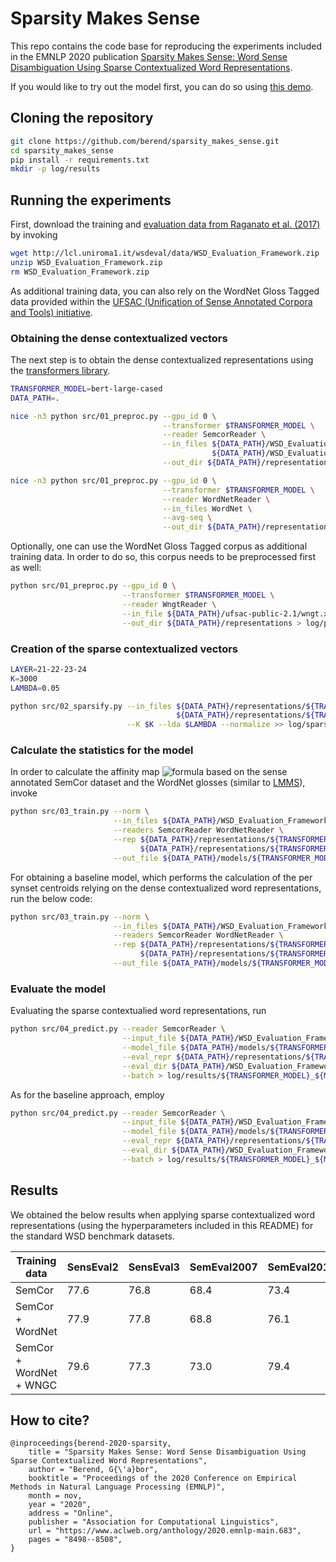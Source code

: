 # Sparsity Makes Sense
This repo contains the code base for reproducing the experiments included in the EMNLP 2020 publication 
[Sparsity Makes Sense: Word Sense Disambiguation Using Sparse Contextualized Word Representations](https://www.aclweb.org/anthology/2020.emnlp-main.683/).  

If you would like to try out the model first, you can do so using [this demo](http://www.inf.u-szeged.hu/~berendg/nlp_demos//wsd).

## Cloning the repository
```bash
git clone https://github.com/berend/sparsity_makes_sense.git
cd sparsity_makes_sense
pip install -r requirements.txt
mkdir -p log/results
```

## Running the experiments
First, download the training and [evaluation data from Raganato et al. (2017)](http://wwwusers.di.uniroma1.it/~navigli/pubs/EACL_2017_Raganatoetal.pdf) by invoking  
```bash
wget http://lcl.uniroma1.it/wsdeval/data/WSD_Evaluation_Framework.zip
unzip WSD_Evaluation_Framework.zip
rm WSD_Evaluation_Framework.zip
```
As additional training data, you can also rely on the WordNet Gloss Tagged data provided within the [UFSAC (Unification of Sense Annotated Corpora and Tools) initiative](https://github.com/getalp/UFSAC).  

### Obtaining the dense contextualized vectors
The next step is to obtain the dense contextualized representations using the [transformers library](https://github.com/huggingface/transformers/).  
```bash
TRANSFORMER_MODEL=bert-large-cased
DATA_PATH=.

nice -n3 python src/01_preproc.py --gpu_id 0 \
                                  --transformer $TRANSFORMER_MODEL \
                                  --reader SemcorReader \
                                  --in_files ${DATA_PATH}/WSD_Evaluation_Framework/Training_Corpora/SemCor/semcor.data.xml \
                                             ${DATA_PATH}/WSD_Evaluation_Framework/Evaluation_Datasets/ALL/ALL.data.xml \
                                  --out_dir ${DATA_PATH}/representations > log/preproc_raganato.log 2>&1 &

nice -n3 python src/01_preproc.py --gpu_id 0 \
                                  --transformer $TRANSFORMER_MODEL \
                                  --reader WordNetReader \
                                  --in_files WordNet \
                                  --avg-seq \
                                  --out_dir ${DATA_PATH}/representations > log/preproc_wordnet.log 2>&1 &

```
Optionally, one can use the WordNet Gloss Tagged corpus as additional training data. In order to do so, this corpus needs to be preprocessed first as well:
```bash
python src/01_preproc.py --gpu_id 0 \
                         --transformer $TRANSFORMER_MODEL \
                         --reader WngtReader \
                         --in_file ${DATA_PATH}/ufsac-public-2.1/wngt.xml \
                         --out_dir ${DATA_PATH}/representations > log/preproc_wngt.log 2>&1 &
```

### Creation of the sparse contextualized vectors
```bash
LAYER=21-22-23-24
K=3000
LAMBDA=0.05

python src/02_sparsify.py --in_files ${DATA_PATH}/representations/${TRANSFORMER_MODEL}/{semcor,ALL}.data.xml_${TRANSFORMER_MODEL}_avg_False_layer_${LAYER}.npy \
                                     ${DATA_PATH}/representations/${TRANSFORMER_MODEL}/WordNet_${TRANSFORMER_MODEL}_avg_True_layer_${LAYER}.npy \
                          --K $K --lda $LAMBDA --normalize >> log/sparsify.log 2>&1 ;
```

### Calculate the statistics for the model
In order to calculate the affinity map ![formula](https://render.githubusercontent.com/render/math?math=\Phi) based on the sense annotated SemCor dataset and the WordNet glosses (similar to [LMMS](https://github.com/danlou/LMMS)), invoke
```bash
python src/03_train.py --norm \
                       --in_files ${DATA_PATH}/WSD_Evaluation_Framework/Training_Corpora/SemCor/semcor.data.xml wordnet.txt \
                       --readers SemcorReader WordNetReader \
                       --rep ${DATA_PATH}/representations/${TRANSFORMER_MODEL}/semcor.data.xml_${TRANSFORMER_MODEL}_avg_False_layer_${LAYER}.npy_normTrue_K${K}_lda${LAMBDA}_semcor.data.xml_${TRANSFORMER_MODEL}_avg_False_layer_${LAYER}.npy_normTrue_K${K}_lda${LAMBDA}.npz \
                             ${DATA_PATH}/representations/${TRANSFORMER_MODEL}/semcor.data.xml_${TRANSFORMER_MODEL}_avg_False_layer_${LAYER}.npy_normTrue_K${K}_lda${LAMBDA}_WordNet_${TRANSFORMER_MODEL}_avg_True_layer_${LAYER}.npy_normTrue_K${K}_lda${LAMBDA}.npz \
                       --out_file ${DATA_PATH}/models/${TRANSFORMER_MODEL}_semcor_wordnet_layer${LAYER}_K${K}_lda${LAMBDA} >> log/train_semcat.log 2>&1 &
```

For obtaining a baseline model, which performs the calculation of the per synset centroids relying on the dense contextualized word representations, run the below code:
```bash
python src/03_train.py --norm \
                       --in_files ${DATA_PATH}/WSD_Evaluation_Framework/Training_Corpora/SemCor/semcor.data.xml wordnet.txt \
                       --readers SemcorReader WordNetReader \
                       --rep ${DATA_PATH}/representations/${TRANSFORMER_MODEL}/semcor.data.xml_${TRANSFORMER_MODEL}_avg_False_layer_${LAYER}.npy \
                             ${DATA_PATH}/representations/${TRANSFORMER_MODEL}/WordNet_${TRANSFORMER_MODEL}_avg_True_layer_${LAYER}.npy \
                       --out_file ${DATA_PATH}/models/${TRANSFORMER_MODEL}_semcor_wordnet_layer${LAYER} >> log/train_semcat.log 2>&1 &
```

### Evaluate the model
Evaluating the sparse contextualied word representations, run
```bash
python src/04_predict.py --reader SemcorReader \
                         --input_file ${DATA_PATH}/WSD_Evaluation_Framework/Evaluation_Datasets/ALL/ALL.data.xml \
                         --model_file ${DATA_PATH}/models/${TRANSFORMER_MODEL}_${MODEL}_layer${LAYER}_K${K}_lda${LAMBDA}_norm.pickle \
                         --eval_repr ${DATA_PATH}/representations/${TRANSFORMER_MODEL}/semcor.data.xml_${TRANSFORMER_MODEL}_avg_False_layer_${LAYER}.npy_normTrue_K${K}_lda${LAMBDA}_ALL.data.xml_${TRANSFORMER_MODEL}_avg_False_layer_${LAYER}.npy_normTrue_K${K}_lda${LAMBDA}.npz \
                         --eval_dir ${DATA_PATH}/WSD_Evaluation_Framework/ \
                         --batch > log/results/${TRANSFORMER_MODEL}_${MODEL}_${LAYER}_${K}_${LAMBDA}.log 2>&1 &
```
As for the baseline approach, employ
```bash
python src/04_predict.py --reader SemcorReader \
                         --input_file ${DATA_PATH}/WSD_Evaluation_Framework/Evaluation_Datasets/ALL/ALL.data.xml \
                         --model_file ${DATA_PATH}/models/${TRANSFORMER_MODEL}_${MODEL}_layer${LAYER}_norm.pickle \
                         --eval_repr ${DATA_PATH}/representations/${TRANSFORMER_MODEL}/ALL.data.xml_${TRANSFORMER_MODEL}_avg_False_layer_${LAYER}.npy \
                         --eval_dir ${DATA_PATH}/WSD_Evaluation_Framework/ \
                         --batch > log/results/${TRANSFORMER_MODEL}_${MODEL}_${LAYER}.log 2>&1 &
```

## Results

We obtained the below results when applying sparse contextualized word representations (using the hyperparameters included in this README) for the standard WSD benchmark datasets.

| Training data | SensEval2 | SensEval3 | SemEval2007 | SemEval2013 | SemEval2015 | ALL |
| --- | --- | --- | --- | --- | --- | --- |
|SemCor | 77.6 | 76.8 | 68.4 | 73.4 | 76.5 | 75.7 |
|SemCor + WordNet |77.9 | 77.8 | 68.8 | 76.1 | 77.5 |76.8| 
|SemCor + WordNet + WNGC | 79.6 | 77.3 | 73.0 | 79.4 | 81.3 | 78.8 |


## How to cite?
```
@inproceedings{berend-2020-sparsity,
    title = "Sparsity Makes Sense: Word Sense Disambiguation Using Sparse Contextualized Word Representations",
    author = "Berend, G{\'a}bor",
    booktitle = "Proceedings of the 2020 Conference on Empirical Methods in Natural Language Processing (EMNLP)",
    month = nov,
    year = "2020",
    address = "Online",
    publisher = "Association for Computational Linguistics",
    url = "https://www.aclweb.org/anthology/2020.emnlp-main.683",
    pages = "8498--8508",
}
```
